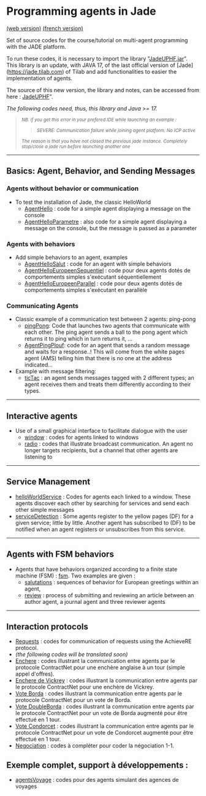<meta name="description" content="Programming multi-agent in Java : use of an updated version of the Jade 
platform. Materials for Jade Tutorial : communication, protocols, votes, services, behaviors, ..." />

# Programming agents in Jade

[(web version)](https://emmanueladam.github.io/jade/)
[(french version)](https://github.com/EmmanuelADAM/jade/tree/master/)

Set of source codes for the course/tutorial on multi-agent programming with the JADE platform. 

To run these codes, it is necessary to import the library "[JadeUPHF.jar](https://github.com/EmmanuelADAM/JadeUPHF/blob/master/JadeUPHF.jar)". 
This library is an update, with JAVA 17, of the last official version of  [Jade]
(https://jade.tilab.com) of Tilab and add functionalities to easier the implementation of agents.

The source of this new version, the library and notes, can be accessed from here : [JadeUPHF](https://emmanueladam.github.io/JadeUPHF/)".

_The following codes need, thus, this library and Java >= 17._

><small>*NB. if you get this error in your prefered IDE while launching an example :*</small>
>><small>*SEVERE: Communication failure while joining agent platform: No ICP active*</small>
> 
><small>*The reason is that you have not closed the previous jade instance. Completely stop/close a jade run before 
> launching another one*</small>


----

## Basics: Agent, Behavior, and Sending Messages

### Agents without behavior or communication

- To test the installation of Jade, the classic HelloWorld
    - [AgentHello](https://github.com/EmmanuelADAM/jade/tree/english/helloworldSolo/AgentHello.java) : code for a 
      simple agent displaying a message on the console
    - [AgentHelloParametre](https://github.com/EmmanuelADAM/jade/tree/english/helloworldSolo/AgentHelloParametre.java) :
      also code for a simple agent displaying a message on the console, but the message is passed as a parameter

### Agents with behaviors

- Add simple behaviors to an agent, examples
    - [AgentHelloSalut](https://github.com/EmmanuelADAM/jade/tree/english/behaviorTests) : code for an agent with 
      simple behaviors
    - [AgentHelloEuropeenSequentiel](https://github.com/EmmanuelADAM/jade/tree/english/behaviorTests) : code pour deux
      agents dotés de comportements simples s'exécutant séquentiellement
    - [AgentHelloEuropeenParallel](https://github.com/EmmanuelADAM/jade/tree/english/behaviorTests) : code pour deux
      agents dotés de comportements simples s'exécutant en parallèle

### Communicating Agents

- Classic example of a communication test between 2 agents: ping-pong
    - [pingPong](https://github.com/EmmanuelADAM/jade/tree/english/pingPong): Code that launches two agents that 
      communicate with each other. The ping agent sends a ball to the pong agent which returns it to ping which in 
      turn returns it, ...
    - [AgentPingPlouf](https://github.com/EmmanuelADAM/jade/tree/english/pingPlouf): code for an agent that sends a 
      random message and waits for a response..! This will come from the white pages agent (AMS) telling him that 
      there is no one at the address indicated...
- Example with message filtering:
    - [ticTac](https://github.com/EmmanuelADAM/jade/tree/english/ticTac) : an agent sends messages tagged with 2 
      different types; an agent receives them and treats them differently according to their types.

---

## Interactive agents

- Use of a small graphical interface to facilitate dialogue with the user
    - [window](https://github.com/EmmanuelADAM/jade/tree/english/window) : codes for agents linked to windows
    - [radio](https://github.com/EmmanuelADAM/jade/tree/english/radio) : codes that illustrate broadcast 
      communication. An agent no longer targets recipients, but a channel that other agents are listening to

---
## Service Management

- [helloWorldService](https://github.com/EmmanuelADAM/jade/tree/english/helloWorldService) : Codes for agents each
  linked to a window. These agents discover each other by searching for services and send each other simple messages
- [serviceDetection](https://github.com/EmmanuelADAM/jade/tree/english/serviceDetection) :  Some agents register to the
  yellow pages (DF) for a given service; little by little.
  Another agent has subscribed to (DF) to be notified when an agent registers or unsubscribes from this service.

---
## Agents with FSM behaviors

- Agents that have behaviors organized according to a finite state machine (FSM)  : [fsm](https://github.com/EmmanuelADAM/jade/tree/english/fsm).
  Two examples are given : 
  - [salutations](https://github.com/EmmanuelADAM/jade/tree/english/fsm/salutations) : sequences of behavior for 
    European greetings within an agent,
  - [review](https://github.com/EmmanuelADAM/jade/tree/english/fsm/review) : process of submitting and reviewing an 
    article between an author agent, a journal agent and three reviewer agents


---
## Interaction protocols

- [Requests](https://github.com/EmmanuelADAM/jade/tree/english/protocols/requests) : codes for communication of 
  requests using the AchieveRE protocol.
- *<yellow>(the following codes will be translated soon)*</yellow>
- [Enchere](https://github.com/EmmanuelADAM/jade/tree/english/protocols/anglaisesscellees) : codes illustrant la
  communication entre agents par le protocole ContractNet pour une enchère anglaise à un tour (simple appel d'offres).
- [Enchere de Vickrey](https://github.com/EmmanuelADAM/jade/tree/english/protocols/vickrey) : codes 
  illustrant la communication entre agents par le protocole ContractNet pour une enchère de Vickrey.
- [Vote Borda](https://github.com/EmmanuelADAM/jade/tree/english/protocols/voteBorda) : codes illustrant la
  communication entre agents par le protocole ContractNet pour un vote de Borda.
- [Vote DoubleBorda](https://github.com/EmmanuelADAM/jade/tree/english/protocols/voteDoubleBorda) : codes illustrant la
  communication entre agents par le protocole ContractNet pour un vote de Borda augmenté pour être effectué en 1 tour.
- [Vote Condorcet](https://github.com/EmmanuelADAM/jade/tree/english/protocols/voteCondorcet) : codes illustrant la 
  communication entre agents par le protocole ContractNet pour un vote de Condorcet augmenté pour être effectué en 1 
  tour.
- [Negociation](https://github.com/EmmanuelADAM/jade/tree/english/protocols/negociation) : codes à compléter 
  pour coder la négociation 1-1.

## Exemple complet, support à développements :

- [agentsVoyage](https://github.com/EmmanuelADAM/jade/tree/master/agencesVoyages) : codes pour des agents simulant des
  agences de voyages
